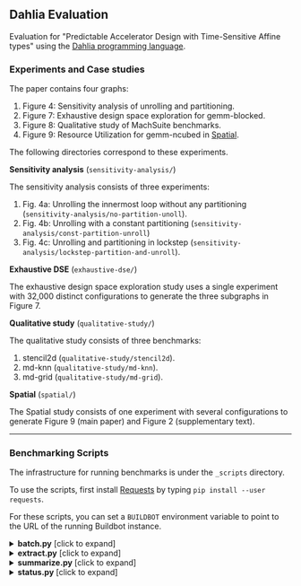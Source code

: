 ## Dahlia Evaluation

Evaluation for "Predictable Accelerator Design with Time-Sensitive Affine types"
using the [Dahlia programming language](https://github.com/cucapra/dahlia).


### Experiments and Case studies

The paper contains four graphs:

1. Figure 4: Sensitivity analysis of unrolling and partitioning.
2. Figure 7: Exhaustive design space exploration for gemm-blocked.
3. Figure 8: Qualitative study of MachSuite benchmarks.
4. Figure 9: Resource Utilization for gemm-ncubed in [Spatial](https://spatial-lang.org).

The following directories correspond to these experiments.

**Sensitivity analysis** (`sensitivity-analysis/`)

The sensitivity analysis consists of three experiments:

1. Fig. 4a: Unrolling the innermost loop without any partitioning (`sensitivity-analysis/no-partition-unoll`).
2. Fig. 4b: Unrolling with a constant partitioning (`sensitivity-analysis/const-partition-unroll`)
3. Fig. 4c: Unrolling and partitioning in lockstep (`sensitivity-analysis/lockstep-partition-and-unroll`).

**Exhaustive DSE** (`exhaustive-dse/`)

The exhaustive design space exploration study uses a single experiment with
32,000 distinct configurations to generate the three subgraphs in Figure 7.

**Qualitative study** (`qualitative-study/`)

The qualitative study consists of three benchmarks:

1. stencil2d (`qualitative-study/stencil2d`).
2. md-knn (`qualitative-study/md-knn`).
3. md-grid (`qualitative-study/md-grid`).

**Spatial** (`spatial/`)

The Spatial study consists of one experiment with several configurations to
generate Figure 9 (main paper) and Figure 2 (supplementary text).

----------------


### Benchmarking Scripts

The infrastructure for running benchmarks is under the `_scripts` directory.

To use the scripts, first install [Requests][] by typing `pip install --user
requests`.

For these scripts, you can set a `BUILDBOT` environment variable to point to
the URL of the running Buildbot instance.

[requests]: https://2.python-requests.org/en/master/

<details>
<summary><b>batch.py</b> [click to expand]</summary>
Submit a batch of benchmark jobs to the Buildbot.

Each argument to the script should be the path to a specific benchmark version in this repository, like `baseline/machsuite-gemm-ncubed`.
Use it like this:

    ./_scripts/batch.py <benchpath1> <benchpath2> ...

The script creates a new directory for the batch under `_results/` named with a timestamp.
It puts a list of job IDs in a file called `jobs.txt` there.
It prints the name of the batch directory (i.e., the timestamp) to stdout.

This script has command-line options:

- `-E`: Submit jobs for full synthesis. (The default is to just do estimation.)
- `-p`: Pretend to submit jobs, but don't actually submit anything. (For debugging.)
</details>

<details>
<summary><b>extract.py</b> [click to expand]</summary>
Download results for a previously-submitted batch of benchmark jobs.

On the command line, give the path to the batch directory.
Like this:

    ./_scripts/extract.py _results/2019-07-13-17-13-09

The script downloads information about jobs from `jobs.txt` in that directory.
It saves lots of extracted result values for the batch in a file called `results.json` there.

</details>

<details>
<summary><b>summarize.py</b> [click to expand]</summary>
Given some extracted data for a batch, summarize the results in a human-friendly CSV.

Give the script the path to a `results.json`, like this:

    ./_scripts/summarize.py _results/2019-07-13-17-13-09/results.json

The script produces a file in the same directory called `summary.csv` with particularly relevant information pulled out.
</details>

<details>
<summary><b>status.py</b> [click to expand]</summary>
Get the current status of a batch while you impatiently wait for jobs to complete.
Print out the number of jobs in each state.

Give the script the path to a batch directory:

    ./_scripts/status.py _results/2019-07-13-17-13-09

Use the [watch](https://linux.die.net/man/1/watch) command to repeatedly run
the command every 5 seconds

    watch -n5 ./_scripts/status.py _results/2019-07-13-17-13-09
</details>
